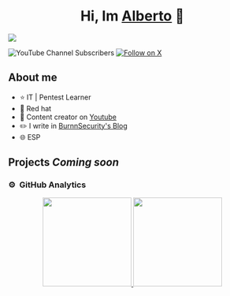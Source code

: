 <div align="center">
<h1 align="center">Hi, Im <a href="https://www.linkedin.com/in/alberto-garc%C3%ADa-618065259/">Alberto</a> 👋</h1>
</div>
<img src="https://i.imgur.com/T4c1nAr.png">

![YouTube Channel Subscribers](https://img.shields.io/youtube/channel/subscribers/UC7d5oGEYjk78RzIocHgX49w)
[![Follow on X](https://img.shields.io/twitter/url?url=https%3A%2F%2Fx.com%2FBurnnSecureSys)](https://x.com/BurnnSecureSys)

## About me 

- ⭐ IT | Pentest Learner 
- 🔴 Red hat 
- 🎥 Content creator on [Youtube](https://www.youtube.com/@BurnnSec)
- ✏️ I write in [BurnnSecurity's Blog]()
- 🌐 ESP

## Projects *Coming soon*

### ⚙️ &nbsp;GitHub Analytics

<p align="center">
<a href="https://github.com/BurnnSec">
  <img height="180em" src="https://github-readme-stats-eight-theta.vercel.app/api?username=BurnnSec&show_icons=true&theme=algolia&include_all_commits=true&count_private=true"/>
  <img height="180em" src="https://github-readme-stats-eight-theta.vercel.app/api/top-langs/?username=BurnnSec&layout=compact&langs_count=8&theme=algolia"/>
</a>
</p>



